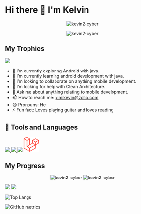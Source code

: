 # Hi there 👋 I'm Kelvin

<!--
**kevin2-cyber/kevin2-cyber** is a ✨ _special_ ✨ repository because its `README.md` (this file) appears on your GitHub profile.

Here are some ideas to get you started:
-->

<p align="center"> <img src="https://komarev.com/ghpvc/?username=kevin2-cyber&label=Profile%20views&color=e91e63&style=flat" alt="kevin2-cyber" /> </p>
<p align="center"> <img src="https://img.shields.io/github/followers/kevin2-cyber?style=social" alt="kevin2-cyber" /> </p>

## My Trophies

<img width=1000 src="https://github-profile-trophy.vercel.app/?username=kevin2-cyber&column=8&theme=gruvbox&no-frame=true"/>


- 🔭 I’m currently exploring Android with java.
- 🌱 I’m currently learning android development with java.
- 👯 I’m looking to collaborate on anything mobile development.
- 🤔 I’m looking for help with Clean Architecture. 
- 💬 Ask me about anything relating to mobile development.
- 📫 How to reach me: kimikevin@zoho.com
- 😄 Pronouns: He
- ⚡ Fun fact: Loves playing guitar and loves reading 

## 🚀 Tools and Languages
<p align="left">
    <a href="https://www.oracle.com/java/" target="_blank"> <img src="https://img.icons8.com/color/48/000000/java-coffee-cup-logo.png"/> </a>
    <a href="https://spring.io/projects/spring-boot" target="_blank"> <img src="https://img.icons8.com/color/48/000000/spring-logo.png"/> </a>
    <a href="https://www.flutter.dev" target="_blank"><img src="https://img.icons8.com/color/48/000000/flutter.png"/></a>
    <a href="https://laravel.com/docs/10.x" target="_blank"><img src="laravel.png" width="50" height="50"/></a>
</p>


## My Progress
<p align="center">
  <img width="400em" src="https://github-readme-stats.vercel.app/api?username=kevin2-cyber&show_icons=true&locale=en&theme=radical"                alt="kevin2-cyber"/>
  <img width="400em" src="https://github-readme-streak-stats.herokuapp.com/?user=kevin2-cyber&theme=radical" alt="kevin2-cyber" />
</p>

![](https://github-profile-summary-cards.vercel.app/api/cards/repos-per-language?username=kevin2-cyber&theme=github_dark)
![](https://github-profile-summary-cards.vercel.app/api/cards/most-commit-language?username=kevin2-cyber&theme=github_dark)


![Top Langs](https://github-readme-stats.vercel.app/api/top-langs/?username=kevin2-cyber&layout=compact&langs_count=10&theme=github_dark&hide_border=true&count-private=true)


![GitHub metrics](https://metrics.lecoq.io/kevin2-cyber)
